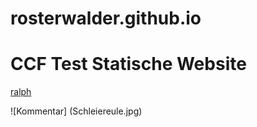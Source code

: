 # rosterwalder.github.io

# CCF Test Statische Website



[ralph](ralph-osterwalder.ch)

![Kommentar] (Schleiereule.jpg)
